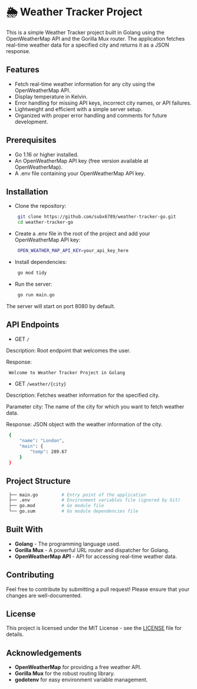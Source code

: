 # 🌦️ Weather Tracker Project

This is a simple Weather Tracker project built in Golang using the OpenWeatherMap API and the Gorilla Mux router. The application fetches real-time weather data for a specified city and returns it as a JSON response.

## Features

- Fetch real-time weather information for any city using the OpenWeatherMap API.
- Display temperature in Kelvin.
- Error handling for missing API keys, incorrect city names, or API failures.
- Lightweight and efficient with a simple server setup.
- Organized with proper error handling and comments for future development.

## Prerequisites

- Go 1.16 or higher installed.
- An OpenWeatherMap API key (free version available at OpenWeatherMap).
- A .env file containing your OpenWeatherMap API key.

## Installation

- Clone the repository:

  ```bash
   git clone https://github.com/subx6789/weather-tracker-go.git
   cd weather-tracker-go
  ```

- Create a .env file in the root of the project and add your OpenWeatherMap API key:

  ```bash
   OPEN_WEATHER_MAP_API_KEY=your_api_key_here
  ```

- Install dependencies:

  ```bash
   go mod tidy
  ```

- Run the server:

  ```bash
   go run main.go
  ```

The server will start on port 8080 by default.

## API Endpoints

- GET `/`

Description: Root endpoint that welcomes the user.

Response:

```bash
 Welcome to Weather Tracker Project in Golang
```

- GET `/weather/{city}`

Description: Fetches weather information for the specified city.

Parameter city: The name of the city for which you want to fetch weather data.

Response: JSON object with the weather information of the city.

```bash
 {
     "name": "London",
     "main": {
         "temp": 289.67
     }
 }
```

## Project Structure

```bash
 ├── main.go         # Entry point of the application
 ├── .env            # Environment variables file (ignored by Git)
 ├── go.mod          # Go module file
 └── go.sum          # Go module dependencies file
```

## Built With

- **Golang** - The programming language used.
- **Gorilla Mux** - A powerful URL router and dispatcher for Golang.
- **OpenWeatherMap API** - API for accessing real-time weather data.

## Contributing

Feel free to contribute by submitting a pull request! Please ensure that your changes are well-documented.

## License

This project is licensed under the MIT License - see the [LICENSE](./LICENSE) file for details.

## Acknowledgements

- **OpenWeatherMap** for providing a free weather API.
- **Gorilla Mux** for the robust routing library.
- **godotenv** for easy environment variable management.
